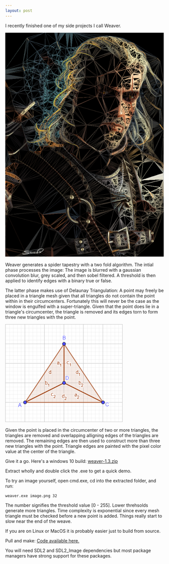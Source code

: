 ```yaml
---
layout: post
---
```


I recently finished one of my side projects I call Weaver.

![The White Wolf](/images/geralt.png)

Weaver generates a spider tapestry with a two fold algorithm. The intial phase
processes the image: The image is blurred with a gaussian convolution blur,
grey scaled, and then sobel filtered. A threshold is then applied to identify
edges with a binary true or false.

The latter phase makes use of Delaunay Triangulation:
A point may freely be placed in a triangle mesh given that all triangles
do not contain the point within in their circumcenters. Fortunately this will
never be the case as the window is engulfed with a super-triangle.
Given that the point does lie in a triangle's circumcenter, the triangle is
removed and its edges torn to form three new triangles with the point.

![Three Triangles](/images/3tri.png)

Given the point is placed in the circumcenter of two or more triangles, the
triangles are removed and overlapping alligning edges of the triangles are removed.
The remaining edges are then used to construct more than three new triangles with the point.
Triangle edges are painted with the pixel color value at the center of the triangle.

Give it a go. Here's a windows 10 build: [weaver-1.3.zip](https://github.com/glouw/weaver/releases/download/weaver-1.3/weaver-1.3.zip)

Extract wholly and double click the .exe to get a quick demo.

To try an image yourself, open cmd.exe, cd into the extracted folder, and run:

```
weaver.exe image.png 32
```

The number signifies the threshold value [0 - 255]. Lower threhsolds generate more triangles.
Time complexity is exponential since every mesh triangle must be checked before a
new point is added. Things really start to slow near the end of the weave.

If you are on Linux or MacOS it is probably easier just to build from source.

Pull and make: [Code available here.](https://github.com/glouw/weaver)

You will need SDL2 and SDL2_Image dependencies but most package managers
have strong support for these packages.
